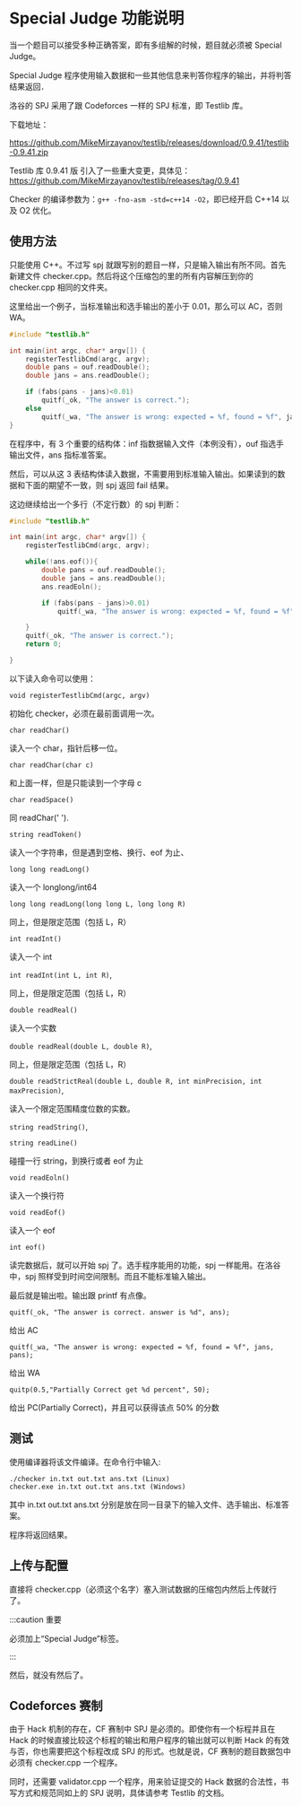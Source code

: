 # Special Judge 功能说明

当一个题目可以接受多种正确答案，即有多组解的时候，题目就必须被 Special Judge。

Special Judge 程序使用输入数据和一些其他信息来判答你程序的输出，并将判答结果返回．

洛谷的 SPJ 采用了跟 Codeforces 一样的 SPJ 标准，即 Testlib 库。

下载地址：

<https://github.com/MikeMirzayanov/testlib/releases/download/0.9.41/testlib-0.9.41.zip>

Testlib 库 0.9.41 版 引入了一些重大变更，具体见：<https://github.com/MikeMirzayanov/testlib/releases/tag/0.9.41>

Checker 的编译参数为：`g++ -fno-asm -std=c++14 -O2`，即已经开启 C++14 以及 O2 优化。

## 使用方法

只能使用 C++。不过写 spj 就跟写别的题目一样，只是输入输出有所不同。首先新建文件 checker.cpp。然后将这个压缩包的里的所有内容解压到你的 checker.cpp 相同的文件夹。

这里给出一个例子，当标准输出和选手输出的差小于 0.01，那么可以 AC，否则 WA。

```cpp
#include "testlib.h"

int main(int argc, char* argv[]) {
    registerTestlibCmd(argc, argv);
    double pans = ouf.readDouble();
    double jans = ans.readDouble();

    if (fabs(pans - jans)<0.01)
        quitf(_ok, "The answer is correct.");
    else
        quitf(_wa, "The answer is wrong: expected = %f, found = %f", jans, pans);
}

```

在程序中，有 3 个重要的结构体：inf 指数据输入文件（本例没有），ouf 指选手输出文件，ans 指标准答案。

然后，可以从这 3 表结构体读入数据，不需要用到标准输入输出。如果读到的数据和下面的期望不一致，则 spj 返回 fail 结果。

这边继续给出一个多行（不定行数）的 spj 判断：

```cpp
#include "testlib.h"

int main(int argc, char* argv[]) {
    registerTestlibCmd(argc, argv);

    while(!ans.eof()){
        double pans = ouf.readDouble();
        double jans = ans.readDouble();
        ans.readEoln();

        if (fabs(pans - jans)>0.01)
            quitf(_wa, "The answer is wrong: expected = %f, found = %f", jans, pans);

    }
    quitf(_ok, "The answer is correct.");
    return 0;

}
```

以下读入命令可以使用：

`void registerTestlibCmd(argc, argv)`

初始化 checker，必须在最前面调用一次。

`char readChar()`

读入一个 char，指针后移一位。

`char readChar(char c)`

和上面一样，但是只能读到一个字母 c

`char readSpace()`

同 readChar(' ').

`string readToken()`

读入一个字符串，但是遇到空格、换行、eof 为止、

`long long readLong()`

读入一个 longlong/int64

`long long readLong(long long L, long long R)`

同上，但是限定范围（包括 L，R）

`int readInt()`

读入一个 int

`int readInt(int L, int R)`,

同上，但是限定范围（包括 L，R）

`double readReal()`

读入一个实数

`double readReal(double L, double R)`,

同上，但是限定范围（包括 L，R）

`double readStrictReal(double L, double R, int minPrecision, int maxPrecision)`,

读入一个限定范围精度位数的实数。

`string readString()`,

`string readLine()`

碰撞一行 string，到换行或者 eof 为止

`void readEoln()`

读入一个换行符

`void readEof()`

读入一个 eof

`int eof()`

读完数据后，就可以开始 spj 了。选手程序能用的功能，spj 一样能用。在洛谷中，spj 照样受到时间空间限制。而且不能标准输入输出。

最后就是输出啦。输出跟 printf 有点像。

`quitf(_ok, "The answer is correct. answer is %d", ans);`

给出 AC

`quitf(_wa, "The answer is wrong: expected = %f, found = %f", jans, pans);`

给出 WA

`quitp(0.5,"Partially Correct get %d percent", 50);`

给出 PC(Partially Correct)，并且可以获得该点 50% 的分数

## 测试

使用编译器将该文件编译。在命令行中输入:

```
./checker in.txt out.txt ans.txt (Linux)
checker.exe in.txt out.txt ans.txt (Windows)
```

其中 in.txt out.txt ans.txt 分别是放在同一目录下的输入文件、选手输出、标准答案。

程序将返回结果。

## 上传与配置

直接将 checker.cpp（必须这个名字）塞入测试数据的压缩包内然后上传就行了。

:::caution 重要

必须加上“Special Judge”标签。

:::

然后，就没有然后了。

## Codeforces 赛制

由于 Hack 机制的存在，CF 赛制中 SPJ 是必须的。即使你有一个标程并且在 Hack 的时候直接比较这个标程的输出和用户程序的输出就可以判断 Hack 的有效与否，你也需要把这个标程改成 SPJ 的形式。也就是说，CF 赛制的题目数据包中必须有 checker.cpp 一个程序。

同时，还需要 validator.cpp 一个程序，用来验证提交的 Hack 数据的合法性，书写方式和规范同如上的 SPJ 说明，具体请参考 Testlib 的文档。
